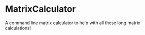 # MatrixCalculator
A command line matrix calculator to help with all these long matrix calculations!
